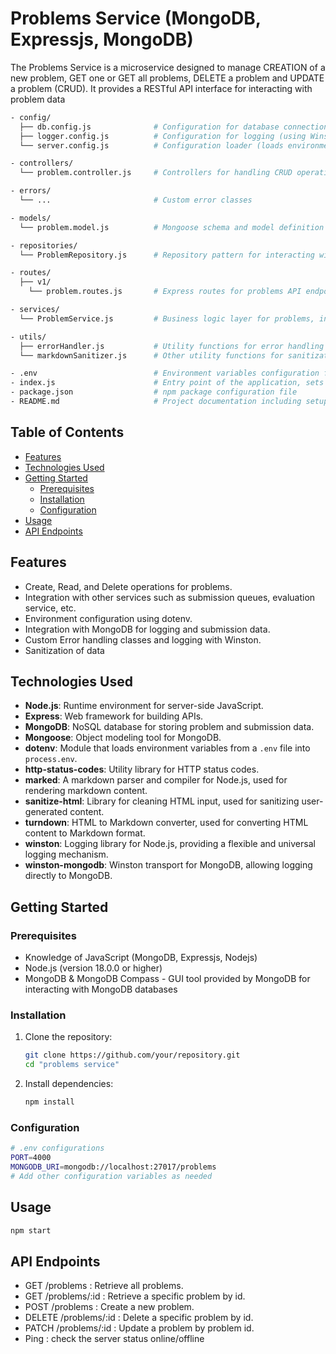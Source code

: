 # Problems Service (MongoDB, Expressjs, MongoDB)

The Problems Service is a microservice designed to manage CREATION of a new problem, GET one or GET all problems, DELETE a problem and UPDATE a problem (CRUD). It provides a RESTful API interface for interacting with problem data

```bash
- config/
  ├── db.config.js              # Configuration for database connection (MongoDB)
  ├── logger.config.js          # Configuration for logging (using Winston)
  └── server.config.js          # Configuration loader (loads environment variables, etc.)

- controllers/
  └── problem.controller.js     # Controllers for handling CRUD operations on problems

- errors/
  └── ...                       # Custom error classes

- models/
  └── problem.model.js          # Mongoose schema and model definition for problems

- repositories/
  └── ProblemRepository.js      # Repository pattern for interacting with problems in database

- routes/
  ├── v1/
    └── problem.routes.js       # Express routes for problems API endpoints

- services/
  └── ProblemService.js         # Business logic layer for problems, interacts with repositories

- utils/
  ├── errorHandler.js           # Utility functions for error handling and logging
  └── markdownSanitizer.js      # Other utility functions for sanitization

- .env                          # Environment variables configuration file (not included in the repo)
- index.js                      # Entry point of the application, sets up Express server
- package.json                  # npm package configuration file
- README.md                     # Project documentation including setup instructions, API endpoints, etc.
```

## Table of Contents

- [Features](#features)
- [Technologies Used](#technologies-used)
- [Getting Started](#getting-started)
  - [Prerequisites](#prerequisites)
  - [Installation](#installation)
  - [Configuration](#configuration)
- [Usage](#usage)
- [API Endpoints](#api-endpoints)

## Features

- Create, Read, and Delete operations for problems.
- Integration with other services such as submission queues, evaluation service, etc.
- Environment configuration using dotenv.
- Integration with MongoDB for logging and submission data.
- Custom Error handling classes and logging with Winston.
- Sanitization of data

## Technologies Used

- **Node.js**: Runtime environment for server-side JavaScript.
- **Express**: Web framework for building APIs.
- **MongoDB**: NoSQL database for storing problem and submission data.
- **Mongoose**: Object modeling tool for MongoDB.
- **dotenv**: Module that loads environment variables from a `.env` file into `process.env`.
- **http-status-codes**: Utility library for HTTP status codes.
- **marked**: A markdown parser and compiler for Node.js, used for rendering markdown content.
- **sanitize-html**: Library for cleaning HTML input, used for sanitizing user-generated content.
- **turndown**: HTML to Markdown converter, used for converting HTML content to Markdown format.
- **winston**: Logging library for Node.js, providing a flexible and universal logging mechanism.
- **winston-mongodb**: Winston transport for MongoDB, allowing logging directly to MongoDB.

## Getting Started

### Prerequisites

- Knowledge of JavaScript (MongoDB, Expressjs, Nodejs)
- Node.js (version 18.0.0 or higher)
- MongoDB & MongoDB Compass - GUI tool provided by MongoDB for interacting with MongoDB databases

### Installation

1. Clone the repository:
   ```bash
   git clone https://github.com/your/repository.git
   cd "problems service"
   ```
2. Install dependencies:
   ```bash
   npm install
   ```

### Configuration

```bash
# .env configurations
PORT=4000
MONGODB_URI=mongodb://localhost:27017/problems
# Add other configuration variables as needed
```

## Usage

```bash
npm start
```

## API Endpoints

- GET /problems : Retrieve all problems.
- GET /problems/:id : Retrieve a specific problem by id.
- POST /problems : Create a new problem.
- DELETE /problems/:id : Delete a specific problem by id.
- PATCH /problems/:id : Update a problem by problem id.
- Ping : check the server status online/offline
